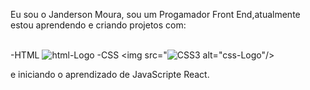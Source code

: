 Eu sou o Janderson Moura, sou um Progamador Front End,atualmente estou aprendendo e criando projetos com:
<br>
<br>

-HTML <img src="![HTML5](https://img.shields.io/badge/html5-%23E34F26.svg?style=for-the-badge&logo=html5&logoColor=white)" alt="html-Logo"/>
-CSS <img src="![CSS3](https://img.shields.io/badge/css3-%231572B6.svg?style=for-the-badge&logo=css3&logoColor=white) alt="css-Logo"/>
 

e iniciando o aprendizado de JavaScripte React.
